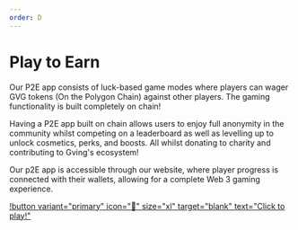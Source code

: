 ```yaml
---
order: D
---
```

# Play to Earn

Our P2E app consists of luck-based game modes where players can wager GVG tokens (On the Polygon Chain) against other players. The gaming functionality is built completely on chain!

Having a P2E app built on chain allows users to enjoy full anonymity in the community whilst competing on a leaderboard as well as levelling up to unlock cosmetics, perks, and boosts. All whilst donating to charity and contributing to Gving's ecosystem!

Our p2E app is accessible through our website, where player progress is connected with their wallets, allowing for a complete Web 3 gaming experience.

[!button variant="primary" icon=":rocket:" size="xl" target="blank" text="Click to play!"](https://app.gving.com)